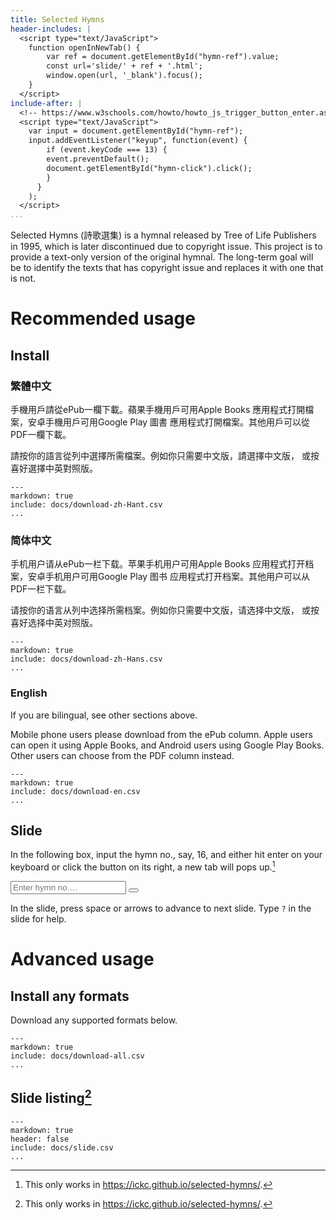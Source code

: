 ```yaml
---
title: Selected Hymns
header-includes: |
  <script type="text/JavaScript">
    function openInNewTab() {
        var ref = document.getElementById("hymn-ref").value;
        const url='slide/' + ref + '.html';
        window.open(url, '_blank').focus();
    }
  </script>
include-after: |
  <!-- https://www.w3schools.com/howto/howto_js_trigger_button_enter.asp -->
  <script type="text/JavaScript">
    var input = document.getElementById("hymn-ref");
    input.addEventListener("keyup", function(event) {
        if (event.keyCode === 13) {
        event.preventDefault();
        document.getElementById("hymn-click").click();
        }
      }
    );
  </script>
...
```


Selected Hymns (詩歌選集) is a hymnal released by Tree of Life Publishers in 1995, which is later discontinued due to copyright issue. This project is to provide a text-only version of the original hymnal. The long-term goal will be to identify the texts that has copyright issue and replaces it with one that is not.

# Recommended usage

## Install

### 繁體中文

手機用戶請從ePub一欄下載。蘋果手機用戶可用Apple Books 應用程式打開檔案，安卓手機用戶可用Google Play 圖書 應用程式打開檔案。其他用戶可以從PDF一欄下載。

請按你的語言從列中選擇所需檔案。例如你只需要中文版，請選擇中文版， 或按喜好選擇中英對照版。

```table
---
markdown: true
include: docs/download-zh-Hant.csv
...
```

### 简体中文

手机用户请从ePub一栏下载。苹果手机用户可用Apple Books 应用程式打开档案，安卓手机用户可用Google Play 图书 应用程式打开档案。其他用户可以从PDF一栏下载。

请按你的语言从列中选择所需档案。例如你只需要中文版，请选择中文版， 或按喜好选择中英对照版。

```table
---
markdown: true
include: docs/download-zh-Hans.csv
...
```

### English

If you are bilingual, see other sections above.

Mobile phone users please download from the ePub column. Apple users can open it using Apple Books, and Android users using Google Play Books. Other users can choose from the PDF column instead.

```table
---
markdown: true
include: docs/download-en.csv
...
```

## Slide

In the following box, input the hymn no., say, 16, and either hit enter on your keyboard or click the button on its right, a new tab will pops up.[^itworks]

<input type="text" placeholder="Enter hymn no.&hellip;" name="search" id="hymn-ref">
<button type="button" onclick="openInNewTab()" id="hymn-click"><i class="fa fa-search"></i></button>

In the slide, press space or arrows to advance to next slide. Type `?` in the slide for help.

# Advanced usage

## Install any formats

Download any supported formats below.

```table
---
markdown: true
include: docs/download-all.csv
...
```

## Slide listing[^itworks]

```table
---
markdown: true
header: false
include: docs/slide.csv
...
```

[^itworks]: This only works in <https://ickc.github.io/selected-hymns/>.
